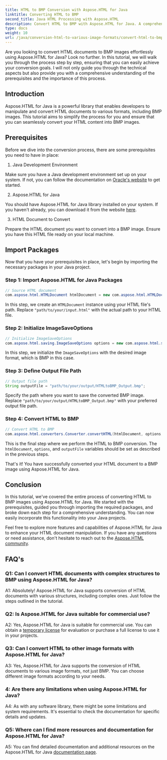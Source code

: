 ```yaml
---
title: HTML to BMP Conversion with Aspose.HTML for Java
linktitle: Converting HTML to BMP
second_title: Java HTML Processing with Aspose.HTML
description: Convert HTML to BMP with Aspose.HTML for Java. A comprehensive tutorial to seamlessly convert HTML documents into BMP images using Aspose.HTML for Java.
type: docs
weight: 10
url: /java/conversion-html-to-various-image-formats/convert-html-to-bmp/
---
```

Are you looking to convert HTML documents to BMP images effortlessly using Aspose.HTML for Java? Look no further. In this tutorial, we will walk you through the process step by step, ensuring that you can easily achieve your conversion goals. I will not only guide you through the technical aspects but also provide you with a comprehensive understanding of the prerequisites and the importance of this process. 

## Introduction

Aspose.HTML for Java is a powerful library that enables developers to manipulate and convert HTML documents to various formats, including BMP images. This tutorial aims to simplify the process for you and ensure that you can seamlessly convert your HTML content into BMP images.

## Prerequisites

Before we dive into the conversion process, there are some prerequisites you need to have in place:

1. Java Development Environment

Make sure you have a Java development environment set up on your system. If not, you can follow the documentation on [Oracle's website](https://www.oracle.com/java/technologies/javase-downloads.html) to get started.

2. Aspose.HTML for Java

You should have Aspose.HTML for Java library installed on your system. If you haven't already, you can download it from the website [here](https://releases.aspose.com/html/java/).

3. HTML Document to Convert

Prepare the HTML document you want to convert into a BMP image. Ensure you have this HTML file ready on your local machine.

## Import Packages

Now that you have your prerequisites in place, let's begin by importing the necessary packages in your Java project.

### Step 1: Import Aspose.HTML for Java Packages

```java
// Source HTML document
com.aspose.html.HTMLDocument htmlDocument = new com.aspose.html.HTMLDocument("path/to/your/input.html");
```

In this step, we create an `HTMLDocument` instance using your HTML file's path. Replace `"path/to/your/input.html"` with the actual path to your HTML file.

### Step 2: Initialize ImageSaveOptions

```java
// Initialize ImageSaveOptions
com.aspose.html.saving.ImageSaveOptions options = new com.aspose.html.saving.ImageSaveOptions(com.aspose.html.rendering.image.ImageFormat.Bmp);
```

In this step, we initialize the `ImageSaveOptions` with the desired image format, which is BMP in this case.

### Step 3: Define Output File Path

```java
// Output file path
String outputFile = "path/to/your/output/HTMLtoBMP_Output.bmp";
```

Specify the path where you want to save the converted BMP image. Replace `"path/to/your/output/HTMLtoBMP_Output.bmp"` with your preferred output file path.

### Step 4: Convert HTML to BMP

```java
// Convert HTML to BMP
com.aspose.html.converters.Converter.convertHTML(htmlDocument, options, outputFile);
```

This is the final step where we perform the HTML to BMP conversion. The `htmlDocument`, `options`, and `outputFile` variables should be set as described in the previous steps.

That's it! You have successfully converted your HTML document to a BMP image using Aspose.HTML for Java.

## Conclusion

In this tutorial, we've covered the entire process of converting HTML to BMP images using Aspose.HTML for Java. We started with the prerequisites, guided you through importing the required packages, and broke down each step for a comprehensive understanding. You can now easily incorporate this functionality into your Java projects.

Feel free to explore more features and capabilities of Aspose.HTML for Java to enhance your HTML document manipulation. If you have any questions or need assistance, don't hesitate to reach out to the [Aspose.HTML community](https://forum.aspose.com/).

## FAQ's

### Q1: Can I convert HTML documents with complex structures to BMP using Aspose.HTML for Java?

A1: Absolutely! Aspose.HTML for Java supports conversion of HTML documents with various structures, including complex ones. Just follow the steps outlined in the tutorial.

### Q2: Is Aspose.HTML for Java suitable for commercial use?

A2: Yes, Aspose.HTML for Java is suitable for commercial use. You can obtain a [temporary license](https://purchase.aspose.com/temporary-license/) for evaluation or purchase a full license to use it in your projects.

### Q3: Can I convert HTML to other image formats with Aspose.HTML for Java?

A3: Yes, Aspose.HTML for Java supports the conversion of HTML documents to various image formats, not just BMP. You can choose different image formats according to your needs.

### 4: Are there any limitations when using Aspose.HTML for Java?

A4: As with any software library, there might be some limitations and system requirements. It's essential to check the documentation for specific details and updates.

### Q5: Where can I find more resources and documentation for Aspose.HTML for Java?

A5: You can find detailed documentation and additional resources on the Aspose.HTML for Java [documentation page](https://reference.aspose.com/html/java/).

